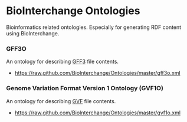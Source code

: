 # BioInterchange Ontologies

Bioinformatics related ontologies. Especially for generating RDF content using BioInterchange.

### GFF3O

An ontology for describing [GFF3](http://sequenceontology.org/gff3.shtml) file contents.

*  https://raw.github.com/BioInterchange/Ontologies/master/gff3o.xml

### Genome Variation Format Version 1 Ontology (GVF1O)

An ontology for describing [GVF](http://sequenceontology.org/gvf.shtml) file contents.

*  https://raw.github.com/BioInterchange/Ontologies/master/gvf1o.xml

